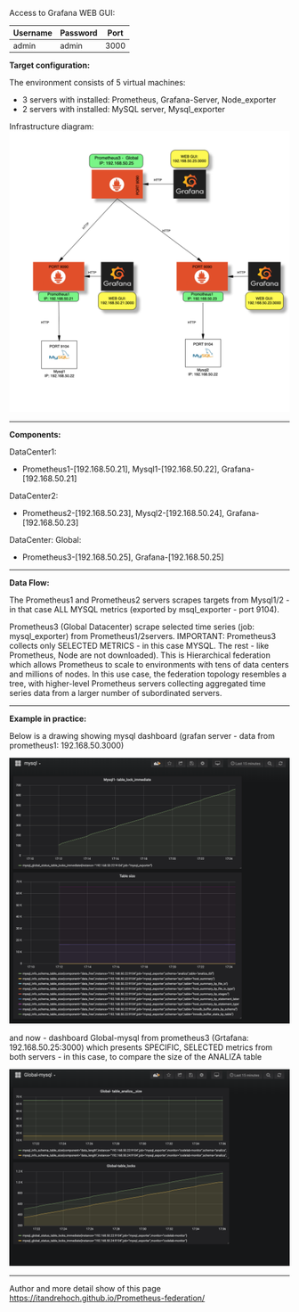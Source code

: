 Access to Grafana WEB GUI:

| Username | Password | Port |
|----------|----------|------|
| admin    | admin    | 3000 |

**Target configuration:**

The environment consists of 5 virtual machines:

- 3 servers with installed:  Prometheus, Grafana-Server, Node_exporter
- 2 servers with installed: MySQL server, Mysql_exporter

Infrastructure diagram: 
![alt text](images/prometheus_environment.png)

***
**Components:**

DataCenter1:

* Prometheus1-[192.168.50.21],  Mysql1-[192.168.50.22], Grafana-[192.168.50.21]

DataCenter2:

* Prometheus2-[192.168.50.23],  Mysql2-[192.168.50.24], Grafana-[192.168.50.23]

DataCenter: Global:

* Prometheus3-[192.168.50.25], Grafana-[192.168.50.25]

***
**Data Flow:**

The Prometheus1 and Prometheus2 servers scrapes targets
from Mysql1/2 - in that case ALL MYSQL metrics (exported by msql_exporter - port 9104).

Prometheus3 (Global Datacenter) scrape selected time series (job: mysql_exporter) from Prometheus1/2servers. 
IMPORTANT: Prometheus3 collects only SELECTED METRICS - in this case MYSQL. The rest - like Prometheus, Node are not downloaded). 
This is Hierarchical federation which allows Prometheus to scale to environments with tens of data centers and millions of nodes. In this use case, the federation topology resembles a tree, with higher-level Prometheus servers collecting aggregated time series data from a larger number of subordinated servers.

***
**Example in practice:**

Below is a drawing showing mysql dashboard (grafan server - data from prometheus1: 192.168.50.3000)

![alt text](images/prometheus1-dashboard.png)

and now - dashboard Global-mysql from prometheus3 (Grtafana: 192.168.50.25:3000) which presents SPECIFIC, SELECTED metrics from both servers - in this case, to compare the size of the ANALIZA table

![alt text](images/prometheus-global.png)
***
Author and more detail show of this page https://itandrehoch.github.io/Prometheus-federation/

        

          



